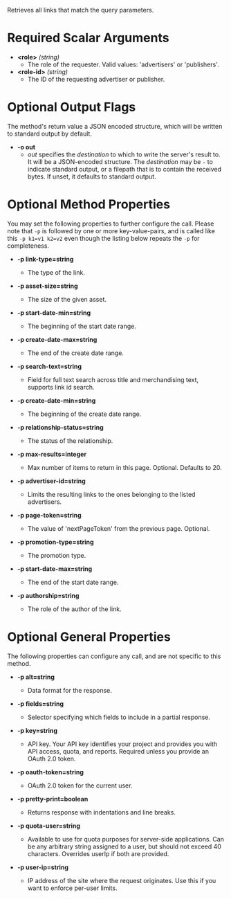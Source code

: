 Retrieves all links that match the query parameters.
# Required Scalar Arguments
* **&lt;role&gt;** *(string)*
    - The role of the requester. Valid values: &#39;advertisers&#39; or &#39;publishers&#39;.
* **&lt;role-id&gt;** *(string)*
    - The ID of the requesting advertiser or publisher.

# Optional Output Flags

The method's return value a JSON encoded structure, which will be written to standard output by default.

* **-o out**
    - *out* specifies the *destination* to which to write the server's result to.
      It will be a JSON-encoded structure.
      The *destination* may be `-` to indicate standard output, or a filepath that is to contain the received bytes.
      If unset, it defaults to standard output.
# Optional Method Properties

You may set the following properties to further configure the call. Please note that `-p` is followed by one 
or more key-value-pairs, and is called like this `-p k1=v1 k2=v2` even though the listing below repeats the
`-p` for completeness.

* **-p link-type=string**
    - The type of the link.

* **-p asset-size=string**
    - The size of the given asset.

* **-p start-date-min=string**
    - The beginning of the start date range.

* **-p create-date-max=string**
    - The end of the create date range.

* **-p search-text=string**
    - Field for full text search across title and merchandising text, supports link id search.

* **-p create-date-min=string**
    - The beginning of the create date range.

* **-p relationship-status=string**
    - The status of the relationship.

* **-p max-results=integer**
    - Max number of items to return in this page. Optional. Defaults to 20.

* **-p advertiser-id=string**
    - Limits the resulting links to the ones belonging to the listed advertisers.

* **-p page-token=string**
    - The value of &#39;nextPageToken&#39; from the previous page. Optional.

* **-p promotion-type=string**
    - The promotion type.

* **-p start-date-max=string**
    - The end of the start date range.

* **-p authorship=string**
    - The role of the author of the link.

# Optional General Properties

The following properties can configure any call, and are not specific to this method.

* **-p alt=string**
    - Data format for the response.

* **-p fields=string**
    - Selector specifying which fields to include in a partial response.

* **-p key=string**
    - API key. Your API key identifies your project and provides you with API access, quota, and reports. Required unless you provide an OAuth 2.0 token.

* **-p oauth-token=string**
    - OAuth 2.0 token for the current user.

* **-p pretty-print=boolean**
    - Returns response with indentations and line breaks.

* **-p quota-user=string**
    - Available to use for quota purposes for server-side applications. Can be any arbitrary string assigned to a user, but should not exceed 40 characters. Overrides userIp if both are provided.

* **-p user-ip=string**
    - IP address of the site where the request originates. Use this if you want to enforce per-user limits.
